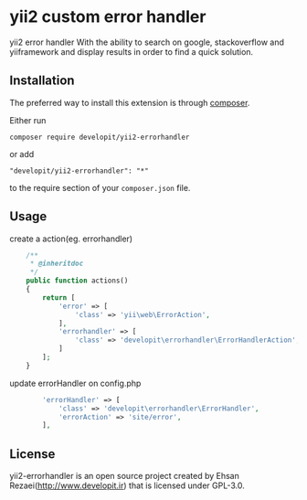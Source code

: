 yii2 custom error handler
=========================
yii2 error handler With the ability to search on google, stackoverflow and yiiframework and display results in order to find a quick solution.

Installation
------------

The preferred way to install this extension is through [composer](http://getcomposer.org/download/).

Either run

```
composer require developit/yii2-errorhandler
```

or add

```
"developit/yii2-errorhandler": "*"
```

to the require section of your `composer.json` file.


Usage
-----

create a action(eg. errorhandler)

```php
    /**
     * @inheritdoc
     */
    public function actions()
    {
        return [
            'error' => [
                'class' => 'yii\web\ErrorAction',
            ],
            'errorhandler' => [
                'class' => 'developit\errorhandler\ErrorHandlerAction',
            ]
        ];
    }
```

update errorHandler on config.php

```php
        'errorHandler' => [
            'class' => 'developit\errorhandler\ErrorHandler',
            'errorAction' => 'site/error',
        ],
```

License
-------
yii2-errorhandler is an open source project created by Ehsan Rezaei(http://www.developit.ir) that is licensed under GPL-3.0.